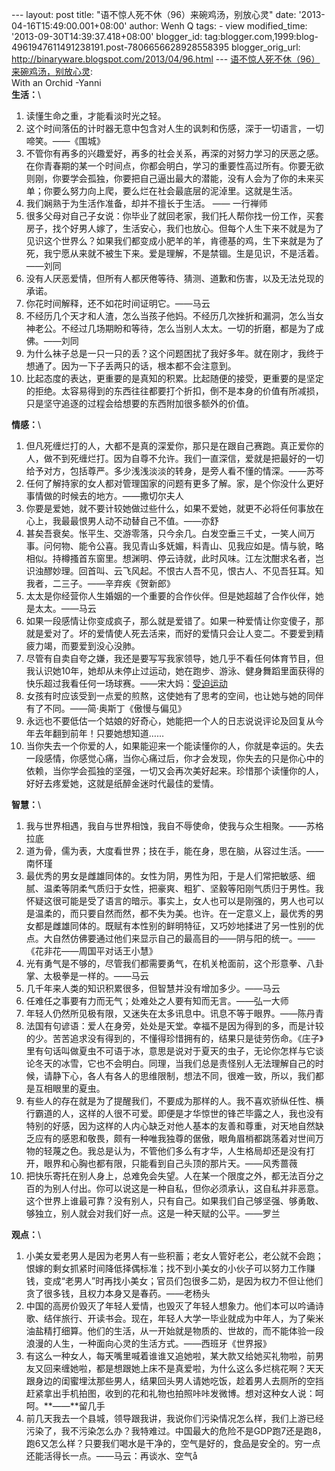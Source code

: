 --- layout: post title: "语不惊人死不休（96）来碗鸡汤，别放心灵" date:
'2013-04-16T15:49:00.001+08:00' author: Wenh Q tags: - view
modified\_time: '2013-09-30T14:39:37.418+08:00' blogger\_id:
tag:blogger.com,1999:blog-4961947611491238191.post-7806656628928558395
blogger\_orig\_url: http://binaryware.blogspot.com/2013/04/96.html ---
[语不惊人死不休（96）来碗鸡汤，别放心灵](http://zreading.cn.feedsportal.com/c/35042/f/647833/s/2aaf5ac2/l/0L0Szreading0Bcn0Carchives0C37220Bhtml/story01.htm):\
With an Orchid -Yanni\
**生活：**\

1.  读懂生命之重，才能看淡时光之轻。
2.  这个时间落伍的计时器无意中包含对人生的讽刺和伤感，深于一切语言，一切啼笑。——《围城》
3.  不管你有再多的兴趣爱好，再多的社会关系，再深的对努力学习的厌恶之感。在你青春期的某一个时间点，你都会明白，学习的重要性高过所有。你要无欲则刚，你要学会孤独，你要把自己逼出最大的潜能，没有人会为了你的未来买单；你要么努力向上爬，要么烂在社会最底层的泥淖里。这就是生活。
4.  我们娴熟于为生活作准备，却并不擅长于生活。 —— 一行禅师
5.  很多父母对自己子女说：你毕业了就回老家，我们托人帮你找一份工作，买套房子，找个好男人嫁了，生活安心，我们也放心。但每个人生下来不就是为了见识这个世界么？如果我们都变成小肥羊的羊，肯德基的鸡，生下来就是为了死，我宁愿从来就不被生下来。爱是理解，不是禁锢。生是见识，不是活着。——刘同
6.  没有人厌恶爱情，但所有人都厌倦等待、猜测、道歉和伤害，以及无法兑现的承诺。
7.  你花时间解释，还不如花时间证明它。――马云
8.  不经历几个天才和人渣，怎么当孩子他妈。不经历几次挫折和漏洞，怎么当女神老公。不经过几场期盼和等待，怎么当别人太太。一切的折磨，都是为了成佛。——刘同
9.  为什么袜子总是一只一只的丢？这个问题困扰了我好多年。就在刚才，我终于想通了。因为一下子丢两只的话，根本都不会注意到。
10. 比起态度的表达，更重要的是真知的积累。比起随便的接受，更重要的是坚定的拒绝。太容易得到的东西往往都要打个折扣，倒不是本身的价值有所减损，只是坚守追逐的过程会给想要的东西附加很多额外的价值。

**情感：**\

1.  但凡死缠烂打的人，大都不是真的深爱你，那只是在跟自己赛跑。真正爱你的人，做不到死缠烂打。因为自尊不允许。我们一直深信，爱就是把最好的一切给予对方，包括尊严。多少浅浅淡淡的转身，是旁人看不懂的情深。——苏芩
2.  任何了解持家的女人都对管理国家的问题有更多了解。家，是个你没什么更好事情做的时候去的地方。——撒切尔夫人
3.  你要是爱她，就不要计较她做过些什么，如果不爱她，就更不必将任何事放在心上，我最最恨男人动不动替自己不值。——亦舒
4.  甚矣吾衰矣。怅平生、交游零落，只今余几。白发空垂三千丈，一笑人间万事。问何物、能令公喜。我见青山多妩媚，料青山、见我应如是。情与貌，略相似。持樽搔首东窗里。想渊明、停云诗就，此时风味。江左沈酣求名者，岂识浊醪妙理。回首叫、云飞风起。不恨古人吾不见，恨古人、不见吾狂耳。知我者，二三子。——辛弃疾《贺新郎》
5.  太太是你经营你人生婚姻的一个重要的合作伙伴。但是她超越了合作伙伴，她是太太。――马云
6.  如果一段感情让你变成疯子，那么就是爱错了。如果一种爱情让你变傻子，那就是爱对了。坏的爱情使人死去活来，而好的爱情只会让人变二。不要爱到精疲力竭，而要爱到没心没肺。
7.  尽管有自卖自夸之嫌，我还是要写写我家领导，她几乎不看任何体育节目，但我认识她10年，她却从未停止过运动，她在跑步、游泳、健身舞蹈里面获得的快乐超过我看任何一场球赛。——宋大妈：[受迫运动](http://dharmasong.net/2013/04/945.html)
8.  女孩有时应该受到一点爱的煎熬，这使她有了思考的空间，也让她与她的同伴有了不同。——简·奥斯丁《傲慢与偏见》
9.  永远也不要低估一个姑娘的好奇心，她能把一个人的日志说说评论及回复从今年去年翻到前年！只要她想知道……
10. 当你失去一个你爱的人，如果能迎来一个能读懂你的人，你就是幸运的。失去一段感情，你感觉心痛，当你心痛过后，你才会发现，你失去的只是你心中的依赖，当你学会孤独的坚强，一切又会再次美好起来。珍惜那个读懂你的人，好好去疼爱她，这就是纸醉金迷时代最佳的爱情。

**智慧：**\

1.  我与世界相遇，我自与世界相蚀，我自不辱使命，使我与众生相聚。——苏格拉底
2.  道为骨，儒为表，大度看世界；技在手，能在身，思在脑，从容过生活。——南怀瑾
3.  最优秀的男女是雌雄同体的。女性为阴，男性为阳，于是人们常把敏感、细腻、温柔等阴柔气质归于女性，把豪爽、粗犷、坚毅等阳刚气质归于男性。我怀疑这很可能是受了语言的暗示。事实上，女人也可以是刚强的，男人也可以是温柔的，而只要自然而然，都不失为美。也许。在一定意义上，最优秀的男女都是雌雄同体的。既赋有本性别的鲜明特征，又巧妙地揉进了另一性别的优点。大自然仿佛要通过他们来显示自己的最高目的——阴与阳的统一。——《花非花——周国平对话王小慧》
4.  光有勇气是不够的，尽管我们都需要勇气，在机关枪面前，这个形意拳、八卦掌、太极拳是一样的。――马云
5.  几千年来人类的知识积累很多，但智慧并没有增加多少。――马云
6.  任难任之事要有力而无气；处难处之人要有知而无言。——弘一大师
7.  年轻人仍然所见极有限，又迷失在太多讯息中。讯息不等于眼界。——陈丹青
8.  法国有句谚语：爱人在身旁，处处是天堂。幸福不是因为得到的多，而是计较的少。苦苦追求没有得到的，不懂得珍惜拥有的，结果只是徒劳伤命。《庄子》里有句话叫做夏虫不可语于冰，意思是说对于夏天的虫子，无论你怎样与它谈论冬天的冰雪，它也不会明白。同理，当我们总是责怪别人无法理解自己的时候，请静下心，各人有各人的思维限制，想法不同，很难一致，所以，我们都是互相眼里的夏虫。
9.  有些人的存在就是为了提醒我们，不要成为那样的人。我不喜欢骄纵任性、横行霸道的人，这样的人很不可爱。即便是才华惊世的锋芒毕露之人，我也没有特别的好感，因为这样的人内心缺乏对他人基本的友善和尊重，对天地自然缺乏应有的感恩和敬畏，颇有一种唯我独尊的倨傲，眼角眉梢都跳荡着对世间万物的轻蔑之色。我总是认为，不管他们多么有才华，人生格局却还是没有打开，眼界和心胸也都有限，只能看到自己头顶的那片天。——风秀蔷薇
10. 把快乐寄托在别人身上，总难免会失望。人在某一个限度之外，都无法百分之百的为别人付出。你可以说这是一种自私，但你必须承认，这自私并非恶意。这个世界上谁最可靠？没有别人，只有自己。如果我们自己够坚强、够勇敢、够独立，别人就会对我们好一点。这是一种天赋的公平。——罗兰

**观点：**\

1.  小美女爱老男人是因为老男人有一些积蓄；老女人管好老公，老公就不会跑；恨嫁的剩女抓紧时间降低择偶标准；找不到小美女的小伙子可以努力工作赚钱，变成“老男人”时再找小美女；官员们包很多二奶，是因为权力不但让他们贪了很多钱，且权力本身又是春药。——老杨头
2.  中国的高房价毁灭了年轻人爱情，也毁灭了年轻人想象力。他们本可以吟诵诗歌、结伴旅行、开读书会。现在，年轻人大学一毕业就成为中年人，为了柴米油盐精打细算。他们的生活，从一开始就是物质的、世故的，而不能体验一段浪漫的人生，一种面向心灵的生活方式。——西班牙《世界报》
3.  有这么一种女人，每天嘴里喊着谁谁又追她啦，某大款又给她买礼物啦，前男友又回来缠她啦，都是想跟她上床不是真爱啦，为什么这么多烂桃花啊？天天跟身边的闺蜜埋汰那些男人，结果回头男人请她吃饭，趁着男人去厕所的空挡赶紧拿出手机拍图，收到的花和礼物也拍照咔咔发微博。想对这种女人说：呵呵。**——**留几手
4.  前几天我去一个县城，领导跟我讲，我说你们污染情况怎么样，我们上游已经污染了，我不污染怎么办？我特难过。中国最大的危险不是GDP跑7还是跑8，跑6又怎么样？只要我们喝水是干净的，空气是好的，食品是安全的。穷一点还能活得长一点。——马云：再谈水、空气å

